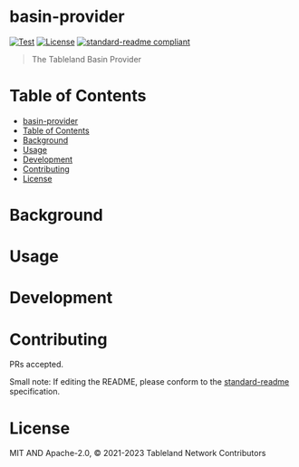 # basin-provider

[![Test](https://github.com/tablelandnetwork/basin-provider/actions/workflows/test.yml/badge.svg?branch=main)](https://github.com/tablelandnetwork/basin-provider/actions/workflows/test.yml)
[![License](https://img.shields.io/github/license/tablelandnetwork/basin-provider.svg)](./LICENSE)
[![standard-readme compliant](https://img.shields.io/badge/standard--readme-OK-green.svg)](https://github.com/RichardLitt/standard-readme)

> The Tableland Basin Provider

# Table of Contents

- [basin-provider](#basin-provider)
- [Table of Contents](#table-of-contents)
- [Background](#background)
- [Usage](#usage)
- [Development](#development)
- [Contributing](#contributing)
- [License](#license)

# Background

# Usage

# Development

# Contributing

PRs accepted.

Small note: If editing the README, please conform to the
[standard-readme](https://github.com/RichardLitt/standard-readme) specification.

# License

MIT AND Apache-2.0, © 2021-2023 Tableland Network Contributors
